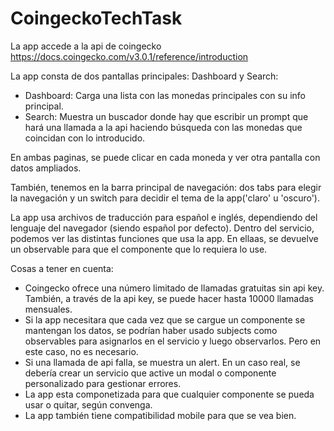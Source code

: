 # CoingeckoTechTask

La app accede a la api de coingecko https://docs.coingecko.com/v3.0.1/reference/introduction

La app consta de dos pantallas principales: Dashboard y Search:
 - Dashboard: Carga una lista con las monedas principales con su info principal.
 - Search: Muestra un buscador donde hay que escribir un prompt que hará una llamada a la api haciendo búsqueda con las monedas que coincidan con lo introducido.
   
En ambas paginas, se puede clicar en cada moneda y ver otra pantalla con datos ampliados.

También, tenemos en la barra principal de navegación: dos tabs para elegir la navegación y un switch para decidir el tema de la app('claro' u 'oscuro').

La app usa archivos de traducción para español e inglés, dependiendo del lenguaje del navegador (siendo español por defecto).
Dentro del servicio, podemos ver las distintas funciones que usa la app. En ellaas, se devuelve un observable para que el componente que lo requiera lo use.

Cosas a tener en cuenta:
 - Coingecko ofrece una número limitado de llamadas gratuitas sin api key. También, a través de la api key, se puede hacer hasta 10000 llamadas mensuales.
 - Si la app necesitara que cada vez que se cargue un componente se mantengan los datos, se podrían haber usado subjects como observables para asignarlos en el servicio y luego observarlos. Pero en este caso, no es necesario.
 - Si una llamada de api falla, se muestra un alert. En un caso real, se debería crear un servicio que active un modal o componente personalizado para gestionar errores.
 - La app esta componetizada para que cualquier componente se pueda usar o quitar, según convenga.
 - La app también tiene compatibilidad mobile para que se vea bien.

